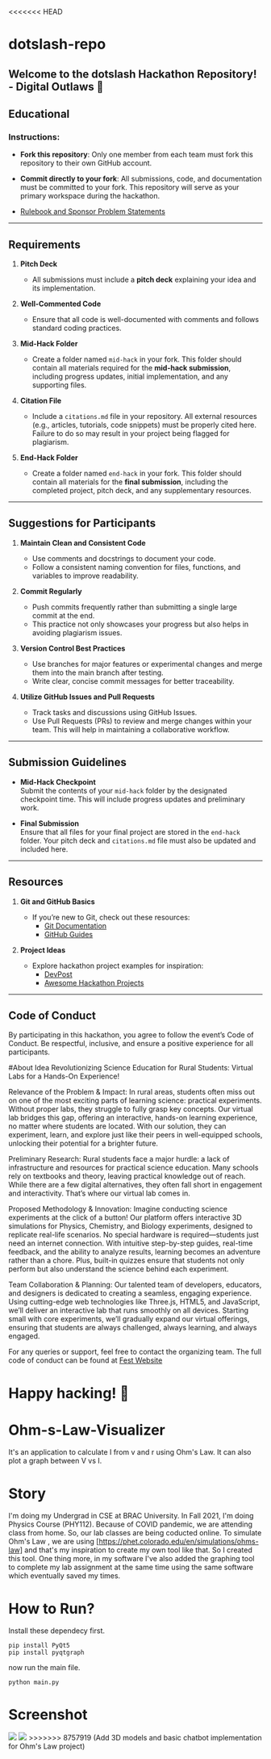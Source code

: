 <<<<<<< HEAD
# dotslash-repo   

## Welcome to the dotslash Hackathon Repository! - Digital Outlaws 🚀
## Educational
### Instructions:
- **Fork this repository**: Only one member from each team must fork this repository to their own GitHub account.
- **Commit directly to your fork**: All submissions, code, and documentation must be committed to your fork. This repository will serve as your primary workspace during the hackathon.

- [Rulebook and Sponsor Problem Statements](https://tanmayrainanda.craft.me/dotslash-info-repo)
---

## Requirements

1. **Pitch Deck**  
   - All submissions must include a **pitch deck** explaining your idea and its implementation.  
   
2. **Well-Commented Code**  
   - Ensure that all code is well-documented with comments and follows standard coding practices.  
   
3. **Mid-Hack Folder**  
   - Create a folder named `mid-hack` in your fork. This folder should contain all materials required for the **mid-hack submission**, including progress updates, initial implementation, and any supporting files.  

4. **Citation File**  
   - Include a `citations.md` file in your repository. All external resources (e.g., articles, tutorials, code snippets) must be properly cited here. Failure to do so may result in your project being flagged for plagiarism.

5. **End-Hack Folder**  
   - Create a folder named `end-hack` in your fork. This folder should contain all materials for the **final submission**, including the completed project, pitch deck, and any supplementary resources.

---

## Suggestions for Participants

1. **Maintain Clean and Consistent Code**  
   - Use comments and docstrings to document your code.  
   - Follow a consistent naming convention for files, functions, and variables to improve readability.

2. **Commit Regularly**  
   - Push commits frequently rather than submitting a single large commit at the end.  
   - This practice not only showcases your progress but also helps in avoiding plagiarism issues.

3. **Version Control Best Practices**  
   - Use branches for major features or experimental changes and merge them into the main branch after testing.  
   - Write clear, concise commit messages for better traceability.

4. **Utilize GitHub Issues and Pull Requests**  
   - Track tasks and discussions using GitHub Issues.  
   - Use Pull Requests (PRs) to review and merge changes within your team. This will help in maintaining a collaborative workflow.

---

## Submission Guidelines

- **Mid-Hack Checkpoint**  
  Submit the contents of your `mid-hack` folder by the designated checkpoint time. This will include progress updates and preliminary work.

- **Final Submission**  
  Ensure that all files for your final project are stored in the `end-hack` folder. Your pitch deck and `citations.md` file must also be updated and included here.  

---

## Resources

1. **Git and GitHub Basics**  
   - If you’re new to Git, check out these resources:  
     - [Git Documentation](https://git-scm.com/doc)  
     - [GitHub Guides](https://guides.github.com/)  

2. **Project Ideas**  
   - Explore hackathon project examples for inspiration:  
     - [DevPost](https://devpost.com/)  
     - [Awesome Hackathon Projects](https://github.com/daveverwer/awesome-hackathon-projects)  

---

## Code of Conduct




By participating in this hackathon, you agree to follow the event’s Code of Conduct. Be respectful, inclusive, and ensure a positive experience for all participants.  

#About Idea
Revolutionizing Science Education for Rural Students: Virtual Labs for a Hands-On Experience!

Relevance of the Problem & Impact: In rural areas, students often miss out on one of the most exciting parts of learning science: practical experiments. Without proper labs, they struggle to fully grasp key concepts. Our virtual lab bridges this gap, offering an interactive, hands-on learning experience, no matter where students are located. With our solution, they can experiment, learn, and explore just like their peers in well-equipped schools, unlocking their potential for a brighter future.

Preliminary Research: Rural students face a major hurdle: a lack of infrastructure and resources for practical science education. Many schools rely on textbooks and theory, leaving practical knowledge out of reach. While there are a few digital alternatives, they often fall short in engagement and interactivity. That’s where our virtual lab comes in.

Proposed Methodology & Innovation: Imagine conducting science experiments at the click of a button! Our platform offers interactive 3D simulations for Physics, Chemistry, and Biology experiments, designed to replicate real-life scenarios. No special hardware is required—students just need an internet connection. With intuitive step-by-step guides, real-time feedback, and the ability to analyze results, learning becomes an adventure rather than a chore. Plus, built-in quizzes ensure that students not only perform but also understand the science behind each experiment.

Team Collaboration & Planning: Our talented team of developers, educators, and designers is dedicated to creating a seamless, engaging experience. Using cutting-edge web technologies like Three.js, HTML5, and JavaScript, we’ll deliver an interactive lab that runs smoothly on all devices. Starting small with core experiments, we’ll gradually expand our virtual offerings, ensuring that students are always challenged, always learning, and always engaged.

For any queries or support, feel free to contact the organizing team.  The full code of conduct can be found at [Fest Website](https://www.fitoorxprayas.in/rules)

Happy hacking! 🎉
=======
# Ohm-s-Law-Visualizer
It's an application to calculate I from v and r using Ohm's Law. It can also plot a graph between V vs I. 

# Story
I'm doing my Undergrad in CSE at BRAC University. In Fall 2021, I'm doing Physics Course (PHY112). Because of COVID pandemic, we are attending class from home. So, our lab classes are being coducted online. To simulate Ohm's Law , we are using [https://phet.colorado.edu/en/simulations/ohms-law] and that's my inspiration to create my own tool like that. So I created this tool. One thing more, in my software I've also added the graphing tool to complete my lab assignment at the same time using the same software which eventually saved my times. 

# How to Run?
Install these dependecy first. 
```
pip install PyQt5
pip install pyqtgraph
```
now run the main file.
```
python main.py
```

# Screenshot
<img src="ss/1.png">
<img src="ss/2.png">
>>>>>>> 8757919 (Add 3D models and basic chatbot implementation for Ohm's Law project)
